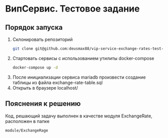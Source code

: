 # ВипСервис. Тестовое задание 

## Порядок запуска
1. Склонировать репозиторий
   ```bash
   git clone git@github.com:deusmax88/vip-service-exchange-rates-test-task.git .
   ```
1. Стартовать сервисы с использованием утилиты docker-compose
    ```bash
    docker-compose up -d
    ```
1. После инициализации сервиса mariadb произвести создание 
таблицы из файла exchange-rate-table.sql
1. Открыть в браузере localhost/

## Пояснения к решению
Код, решающий задачу выполнен в качестве модуля ExchangeRate, расположен в папке
```shell script
module/ExchangeRage
```